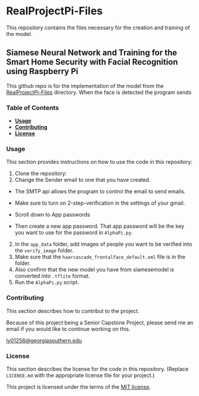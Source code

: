 # RealProjectPi-Files
This repository contains the files necessary for the creation and training of the model.

## Siamese Neural Network and Training for the Smart Home Security with Facial Recognition using Raspberry Pi

This github repo is for the implementation of the model from the [RealProjectPi-Files](https://github.com/yuricaptin/RealProjectPi-Files) directory.
When the face is detected the program sends 

### Table of Contents 

  - [**Usage**](#usage)
  - [**Contributing**](#contributing)
  - [**License**](#license)

### Usage

This section provides instructions on how to use the code in this repository:

1. Clone the repository:
2. Change the Sender email to one that you have created.
  - The SMTP api allows the program to control the email to send emails.
  - Make sure to turn on 2-step-verification in the settings of your gmail.
  
  
  - Scroll down to App passwords
  
  
  - Then create a new app password. That app password will be the key you want to use for the password in `AlphaPi.py`.
2. In the `app_data` folder, add images of people you want to be verified into the `verify_image` folder.
3. Make sure that the `haarcascade_frontalface_default.xml` file is in the folder.
4. Also confirm that the new model you have from siamesemodel is converted into `.tflite` format.
4. Run the `AlphaPi.py` script.

### Contributing

This section describes how to contribut to the project. 

Because of this project being a Senior Capstone Project, please send me an email if you would like to continue working on this.

ly01256@georgiasouthern.edu


### License

This section describes the license for the code in this repository. (Replace `LICENSE.md` with the appropriate license file for your project.)

This project is licensed under the terms of the [MIT license](LICENSE.md).
